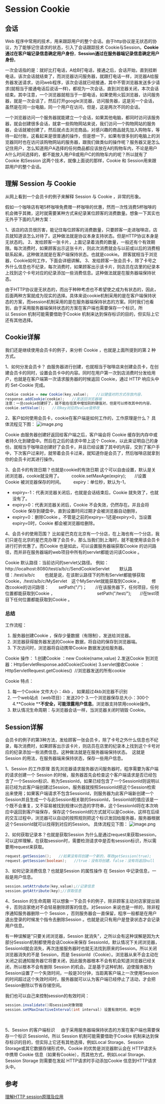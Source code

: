 # Session Cookie

## 会话
Web 程序中常用的技术，用来跟踪用户的整个会话。由于http协议是无状态的协议，为了能够记住请求的状态，引入了会话跟踪技术 Cookie与Session。**Cookie通过在客户端记录信息确定用户身份**，**Session通过在服务器端记录信息确定用户身份**。

一次会话指的是：就好比打电话，A给B打电话，接通之后，会话开始，直到挂断电话，该次会话就结束了，而浏览器访问服务器，就跟打电话一样，浏览器A给服务器发送请求，访问web程序，该次会话就已经接通，其中不管浏览器发送多少请求(就相当于接通电话后说话一样)，都视为一次会话，直到浏览器关闭，本次会话结束。其中注意，一个浏览器就相当于一部电话，如果使用火狐浏览器，访问服务器，就是一次会话了，然后打开google浏览器，访问服务器，这是另一个会话，虽然是在同一台电脑，同一个用户在访问，但是，这是两次不同的会话。

一个浏览器访问一个服务器就能建立一个会话，如果其他电脑，都同时访问该服务器，就会创建很多会话，就拿一些购物网站来说，我们访问一个购物网站的服务器，会话就被创建了，然后就点击浏览商品，对感兴趣的商品就先加入购物车，等待一起付账，这看起来是很普通的操作，但是想一下，如果有很多别的电脑上的浏览器同时也在访问该购物网站的服务器，跟我们做类似的操作呢？服务器又是怎么记住用户，怎么知道用户A选择的任何商品都应该放在A的购物车内，不论是用户A什么时间选择的，都不能放入用户B或用户C的购物车内的呢？所以就有了Cookie 和Session 这两个技术，就像上面说的那样，Cookie 和 Session用来跟踪用户的整个会话。

## 理解 Session 与 Cookie
从网上看到一个会员卡的例子来解释 Session 与 Cookie ，非常的形象。

假如一个咖啡店有喝5杯咖啡免费赠一杯咖啡的优惠，然而一次性消费5杯咖啡的机会微乎其微，这时就需要某种方式来纪录某位顾客的消费数量。想象一下其实也无外乎下面的几种方案：

1、该店的店员很厉害，能记住每位顾客的消费数量，只要顾客一走进咖啡店，店员就知道该怎么对待了。这种做法就是协议本身支持状态。但是HTTP协议本身是无状态的。
2、发给顾客一张卡片，上面记录着消费的数量，一般还有个有效期限。每次消费时，如果顾客出示这张卡片，则此次消费就会与以前或以后的消费相联系起来。这种做法就是在客户端保持状态。也就是cookie。 顾客就相当于浏览器，Cookie如何工作，下面会详细讲解。
3、发给顾客一张会员卡，除了卡号之外什么信息也不纪录，每次消费时，如果顾客出示该卡片，则店员在店里的纪录本上找到这个卡号对应的纪录添加一些消费信息。这种做法就是在服务器端保持状态。

由于HTTP协议是无状态的，而出于种种考虑也不希望使之成为有状态的，因此，后面两种方案就成为现实的选择。具体来说cookie机制采用的是在客户端保持状态的方案，而session机制采用的是在服务器端保持状态的方案。同时我们也看到，由于采用服务器端保持状态的方案在客户端也需要保存一个标识，所以 Session 机制可能需要借助于Cookie 机制来达到保存标识的目的，但实际上它还有其他选择。

## Cookie详解
我们还是继续使用会员卡的例子，来分析 Cookie ，也就是上面所提到的第 2 种方式。

1、如何分发会员卡？
由服务器进行创建，也就相当于咖啡店来创建会员卡，在创建会员卡的同时，设置会员卡中的内容。同时在用户第一次到店消费时分发给用户，也就是在客户端第一次请求服务器的时候返回 Cookie，通过 HTTP 响应头中的 Set-Cookie 完成。

```java
Cookie cookie = new Cookie(key,value);　　//以键值对的方式存放内容，
response.addCookie(cookie);　　//发送回浏览器端
注意：一旦cookie创建好了，就不能在往其中增加别的键值对，但是可以修改其中的内容，
cookie.setValue();　　//将key对应的value值修改
```

2、客户如何使用会员卡，cookie在客户端是如何工作的，工作原理是什么？
具体流程见下图：
![image.png](https://cdn.nlark.com/yuque/0/2019/png/291118/1565774584102-de6fed7e-998b-431a-9423-e8adffc91e61.png#align=left&display=inline&height=399&name=image.png&originHeight=548&originWidth=1199&size=46823&status=done&width=872)

Cookie 由服务器创建好返回给客户端之后，客户端会将 Cookie 缓存到内存中或者持久化到硬盘中。然后在之后的请求中带上这个 Cookie，以此来证明自己的身份。就相当于咖啡店创建好了会员卡，并且已经设置了其中的内容，交到了客户手中，下次客户过来时，就带着会员卡过来，就知道你是会员了，然后咖啡店就拿到你的会员卡对其进行操作。

3、会员卡的有效日期？也就是cookie的有效日期
这个可以自由设置，默认是关闭浏览器，cookie就没用了。
　　cookie.setMaxAge(expiry);　　//设置Cookie 被浏览器保存的时间。
　　expiry：单位秒，默认为-1，

  - expiry=-1：代表浏览器关闭后，也就是会话结束后，Cookie 就失效了，也就没有了。
  - expiry>0：代表浏览器关闭后，Cookie 不会失效，仍然存在。并且会将Cookie 保存到硬盘中，直到设置时间过期才会被浏览器自动删除，
  - expiry=0：删除Cookie 。不管是之前的expiry=-1还是expiry>0，当设置expiry=0时，Cookie 都会被浏览器给删除。

4、会员卡的使用范围？
比如星巴克在北京有一个分店，在上海也有一个分店，我们只是在北京的星巴克办理了会员卡，那么当我们到上海时，就不能使用该会员卡进行打折优惠了。而Cookie 也是如此，可以设置服务器端获取Cookie 的访问路径，而并非在服务器端的web项目中所有的servlet都能访问该Cookie 。

Cookie 默认路径：当前访问的servlet父路径。
例如：http://localhost:8080/test/a/b/c/SendCookieServlet
　　默认路径：/test/a/b/c　　
也就是说，在该默认路径下的所有Servlet都能够获取Cookie，/test/a/b/c/MyServlet　这个MyServlet就能获取到Cookie 。
　　修改cookie的访问路径：
　　setPath("/")；　　//在该服务器下，任何项目，任何位置都能获取到Cookie ，　　　　　　　　
　　setPath("/test/");　　//在test项目下任何位置都能获取到Cookie 。
### 
### 总结
工作流程：
1. 服务器创建Cookie ，保存少量数据（有限制），发送给浏览器。
2. 浏览器获得服务器发送的Cookie 数据，将自动的保存到浏览器端。
3. 下次访问时，浏览器将自动携带Cookie 数据发送给服务器。

Cookie 操作：
1.创建Cookie ：new Cookie(name,value)
2.发送Cookie 到浏览器：HttpServletResponse.addCookie(Cookie)
3.servlet接收Cookie ：HttpServletRequest.getCookies()  //浏览器发送的所有cookie

Cookie 特点：
1. 每一个Cookie 文件大小：4kb ， 如果超过4kb浏览器不识别
2. 一个web站点（web项目）：发送20个
3.一个浏览器保存总大小：300个
4.**Cookie ****不安全，可能泄露用户信息**。浏览器支持禁用cookie操作。
5. 默认情况生命周期：与浏览器会话一样，当浏览器关闭时销毁 Cookie。

## Session详解
会员卡的例子的第3种方法，发给顾客一张会员卡，除了卡号之外什么信息也不纪录，每次消费时，如果顾客出示该卡片，则店员在店里的纪录本上找到这个卡号对应的纪录添加一些消费信息。这种做法就是在服务器端保持状态。　这就是 Session 的用法，在服务器端来保持状态，保存一些用户信息。

1、Session 的工作原理
首先浏览器请求服务器访问服务器时，程序需要为客户端的请求创建一个 Session 的时候，服务器首先会检查这个客户端请求是否已经包含了一个Session标识、称为SessionId，如果已经包含了一个SessionId则说明以前已经为此客户端创建过Session，服务器就按照SessionId把这个Session检索出来使用；如果客户端请求不包含SessionId，则服务器为此客户端新创建一个Session并且生成一个与此Session相关联的SessionId，SessionId的值应该是一个既不会重复，又不容易被找到规律以仿造的字符串，这个SessionId将在本次响应中返回到客户端保存，保存这个SessionId的方式就可以是Cookie，这样在后续的交互过程中，浏览器可以自动的按照规则把这个标识发回给服务器，服务器根据这个SessionId就可以找得到对应的Session。
具体流程见下图：
![image.png](https://cdn.nlark.com/yuque/0/2019/png/291118/1565774885601-4df8b96d-1904-4e35-ab90-de895f6e4bbd.png#align=left&display=inline&height=396&name=image.png&originHeight=544&originWidth=1258&size=51795&status=done&width=914.9090909090909)

2、如何获取记录本？也就是获取Session
为什么是通过request来获取session，可以这样理解，在获取session时，需要检测请求中是否有session标识，所以需要用request来获取。

```java
request.getSession();　　//如果没有将创建一个新的，等效getSession(true);
request.getSession(boolean);　　//true：没有将创建，false：没有将返回null
```

3、如何记录消费信息？也就是Session 的属性操作
在 Session 中记录信息，一般是用户信息。

```java
session.setAttrubute(key,value);//记录信息
session.getAttribute(key);//获取信息
```


4、Session 的生命周期
可以想象一下会员卡的例子，除非顾客主动对店家提出销卡，否则店家绝对不会轻易删除顾客的信息。对Session 来说也是一样的，除非程序通知服务器删除一个 Session ，否则服务器会一直保留，程序一般都是在用户退出登录的时候发个指令去删除Session 。也就是说只有用户是登录状态才会记录用户信息。


有一种误解是"只要关闭浏览器，Session 就消失"，之所以会有这种误解是因为大部分Session机制都使用会话Cookie来保存 SessionId，默认情况下关闭浏览器，SessionId就会消失，再次连接服务器时也就无法找到原来的Session。所以关闭浏览器消失的不是 Session，而是 SessionId（Cookie）。浏览器从来不会主动在关闭之前通知服务器它将要关闭，因此服务器根本不会有机会知道浏览器已经关闭，所以根本不会有删除 Session 的机会。正是基于这种机制，迫使服务器为Session设置了一个失效时间，一般是30分钟，当距离客户端上一次使用Session的时间超过这个失效时间时，服务器就可以认为客户端已经停止了活动，才会把Session删除以节省存储空间。    


我们也可以自己来控制session的有效时间：
```java
session.invalidate()将session对象销毁
session.setMaxInactiveInterval(int interval) 设置有效时间，单位秒
```
　　　　　　　

5、Session 的客户端标识    
由于采用服务器端保持状态的方案在客户端也需要保存一个标识 SessionId，所以 Session 机制可能需要借助于Cookie 机制来达到保存标识的目的，但实际上它还有其他选择，例如Local Storage、Session Storage或其它数据存储形式中。Cookie 的优势是浏览器默认会在 HTTP请求头中携带 Cookie 信息（如果有Cookie），而其他方式，例如Local Storage、Session Storage 则需要在发起 HTTP请求时手动添加Cookie 信息到HTTP请求头中。

## 参考
[理解HTTP session原理及应用](https://blog.csdn.net/zhouqixiang/article/details/1921606)
